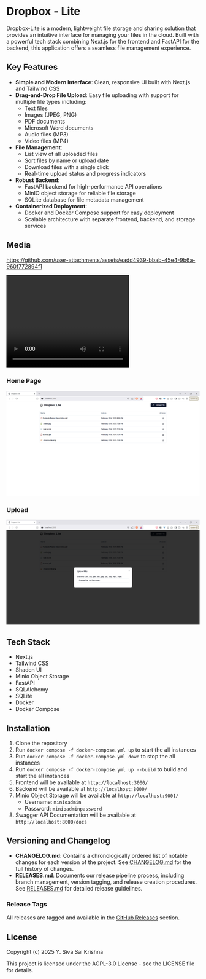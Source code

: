 # Dropbox - Lite

Dropbox-Lite is a modern, lightweight file storage and sharing solution that provides an intuitive interface for managing your files in the cloud. Built with a powerful tech stack combining Next.js for the frontend and FastAPI for the backend, this application offers a seamless file management experience.

## Key Features
- **Simple and Modern Interface**: Clean, responsive UI built with Next.js and Tailwind CSS
- **Drag-and-Drop File Upload**: Easy file uploading with support for multiple file types including:
  - Text files
  - Images (JPEG, PNG)
  - PDF documents
  - Microsoft Word documents
  - Audio files (MP3)
  - Video files (MP4)
- **File Management**:
  - List view of all uploaded files
  - Sort files by name or upload date
  - Download files with a single click
  - Real-time upload status and progress indicators
- **Robust Backend**:
  - FastAPI backend for high-performance API operations
  - MinIO object storage for reliable file storage
  - SQLite database for file metadata management
- **Containerized Deployment**:
  - Docker and Docker Compose support for easy deployment
  - Scalable architecture with separate frontend, backend, and storage services

## Media


https://github.com/user-attachments/assets/eadd4939-bbab-45e4-9b6a-960f772894f1


<video width="320" height="240" controls>
  <source src="./media/dropbox_lite_demo.mp4" type="video/mp4">
</video>

### Home Page
<img src="./media/homepage.png" alt="Home Page"/>

### Upload
<img src="./media/upload.png" alt="Upload"/>


## Tech Stack
- Next.js
- Tailwind CSS
- Shadcn UI
- Minio Object Storage
- FastAPI
- SQLAlchemy
- SQLite
- Docker
- Docker Compose


## Installation
1. Clone the repository
2. Run `docker compose -f docker-compose.yml up` to start the all instances
3. Run `docker compose -f docker-compose.yml down` to stop the all instances
4. Run `docker compose -f docker-compose.yml up --build` to build and start the all instances
5. Frontend will be available at `http://localhost:3000/`
6. Backend will be available at `http://localhost:8000/`
7. Minio Object Storage will be available at `http://localhost:9001/`
   - Username: `minioadmin`
   - Password: `minioadminpassword`
8. Swagger API Documentation will be available at `http://localhost:8000/docs`

## Versioning and Changelog

- **CHANGELOG.md**: Contains a chronologically ordered list of notable changes for each version of the project. See [CHANGELOG.md](CHANGELOG.md) for the full history of changes.
- **RELEASES.md**: Documents our release pipeline process, including branch management, version tagging, and release creation procedures. See [RELEASES.md](RELEASES.md) for detailed release guidelines.

### Release Tags
All releases are tagged and available in the [GitHub Releases](https://github.com/ysskrishna/dropbox-lite/releases) section.

## License
Copyright (c) 2025 Y. Siva Sai Krishna

This project is licensed under the AGPL-3.0 License - see the LICENSE file for details.
